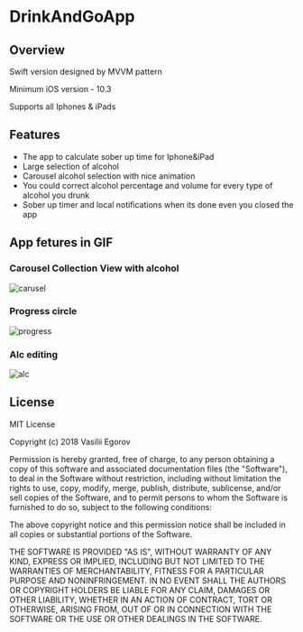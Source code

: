 # DrinkAndGoApp

## Overview

Swift version designed by MVVM pattern

Minimum iOS version - 10.3

Supports all Iphones & iPads

## Features

- The app to calculate sober up time for Iphone&iPad
- Large selection of alcohol
- Carousel alcohol selection with nice animation
- You could correct alcohol percentage and volume for every type of alcohol you drunk
- Sober up timer and local notifications when its done even you closed the app

## App fetures in GIF
### Carousel Collection View with alcohol

![carusel](https://media.giphy.com/media/oNYAJ359BzyiBiOICH/giphy.gif)

### Progress circle

![progress](https://media.giphy.com/media/9XXQrFN97jIKv3GIgF/giphy.gif)

### Alc editing

![alc](https://media.giphy.com/media/1BeoIYkzv4XAgEmNcH/giphy.gif)

## License

MIT License

Copyright (c) 2018 Vasilii Egorov

Permission is hereby granted, free of charge, to any person obtaining a copy
of this software and associated documentation files (the "Software"), to deal
in the Software without restriction, including without limitation the rights
to use, copy, modify, merge, publish, distribute, sublicense, and/or sell
copies of the Software, and to permit persons to whom the Software is
furnished to do so, subject to the following conditions:

The above copyright notice and this permission notice shall be included in all
copies or substantial portions of the Software.

THE SOFTWARE IS PROVIDED "AS IS", WITHOUT WARRANTY OF ANY KIND, EXPRESS OR
IMPLIED, INCLUDING BUT NOT LIMITED TO THE WARRANTIES OF MERCHANTABILITY,
FITNESS FOR A PARTICULAR PURPOSE AND NONINFRINGEMENT. IN NO EVENT SHALL THE
AUTHORS OR COPYRIGHT HOLDERS BE LIABLE FOR ANY CLAIM, DAMAGES OR OTHER
LIABILITY, WHETHER IN AN ACTION OF CONTRACT, TORT OR OTHERWISE, ARISING FROM,
OUT OF OR IN CONNECTION WITH THE SOFTWARE OR THE USE OR OTHER DEALINGS IN THE
SOFTWARE.


